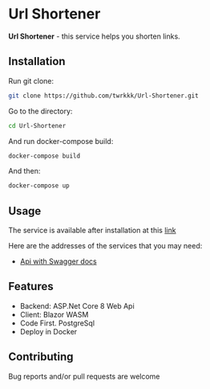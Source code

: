 # Url Shortener

**Url Shortener** - this service helps you shorten links.

## Installation

Run git clone:
```bash
git clone https://github.com/twrkkk/Url-Shortener.git
```

Go to the directory:
```bash
cd Url-Shortener
```

And run docker-compose build:
```bash
docker-compose build
```

And then:
```bash
docker-compose up
```

## Usage

The service is available after installation at this [link](http://localhost:7165/)

Here are the addresses of the services that you may need:
* [Api with Swagger docs](http://localhost:10000/swagger)


## Features

* Backend: ASP.Net Core 8 Web Api 
* Client: Blazor WASM
* Code First. PostgreSql
* Deploy in Docker


## Contributing

Bug reports and/or pull requests are welcome

